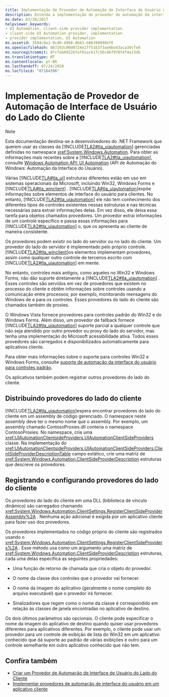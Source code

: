 ```yaml
---
title: Implementação de Provedor de Automação de Interface de Usuário do Lado do Cliente
description: Entenda a implementação do provedor de automação da interface do usuário do lado do cliente. Saiba como distribuir, registrar e configurar provedores do lado do cliente.
ms.date: 03/30/2017
helpviewer_keywords:
- UI Automation, client-side provider implementation
- client-side UI Automation provider, implementation
- provider implementation, UI Automation
ms.assetid: 3584c0a1-9cd0-4968-8b63-b06390890ef6
ms.openlocfilehash: 867293c00d0724e27f5163f3ae8be43aca30cfe8
ms.sourcegitcommit: 87cfeb69226fef01acb17c56c86f978f4f4a13db
ms.translationtype: MT
ms.contentlocale: pt-BR
ms.lasthandoff: 07/24/2020
ms.locfileid: "87164396"
---
```

# <a name="client-side-ui-automation-provider-implementation"></a>Implementação de Provedor de Automação de Interface de Usuário do Lado do Cliente
> [!NOTE]
> Esta documentação destina-se a desenvolvedores do .NET Framework que querem usar as classes da [!INCLUDE[TLA2#tla_uiautomation](../../../includes/tla2sharptla-uiautomation-md.md)] gerenciadas definidas no namespace <xref:System.Windows.Automation>. Para obter as informações mais recentes sobre a [!INCLUDE[TLA2#tla_uiautomation](../../../includes/tla2sharptla-uiautomation-md.md)], consulte [Windows Automation API: UI Automation](/windows/win32/winauto/entry-uiauto-win32) (API de Automação do Windows: Automação da Interface do Usuário).  
  
 Várias [!INCLUDE[TLA#tla_ui](../../../includes/tlasharptla-ui-md.md)] estruturas diferentes estão em uso em sistemas operacionais da Microsoft, incluindo Win32, Windows Forms e [!INCLUDE[TLA#tla_winclient](../../../includes/tlasharptla-winclient-md.md)] . [!INCLUDE[TLA#tla_uiautomation](../../../includes/tlasharptla-uiautomation-md.md)]expõe informações sobre elementos de interface do usuário para clientes. No entanto, [!INCLUDE[TLA2#tla_uiautomation](../../../includes/tla2sharptla-uiautomation-md.md)] ele não tem conhecimento dos diferentes tipos de controles existentes nessas estruturas e nas técnicas necessárias para extrair informações delas. Em vez disso, ele deixa essa tarefa para objetos chamados provedores. Um provedor extrai informações de um controle específico e passa essas informações para [!INCLUDE[TLA2#tla_uiautomation](../../../includes/tla2sharptla-uiautomation-md.md)] o, que os apresenta ao cliente de maneira consistente.  
  
 Os provedores podem existir no lado do servidor ou no lado do cliente. Um provedor do lado do servidor é implementado pelo próprio controle. [!INCLUDE[TLA2#tla_winclient](../../../includes/tla2sharptla-winclient-md.md)]os elementos implementam provedores, assim como qualquer outro controle de terceiros escrito com [!INCLUDE[TLA2#tla_uiautomation](../../../includes/tla2sharptla-uiautomation-md.md)] em mente.  
  
 No entanto, controles mais antigos, como aqueles no Win32 e Windows Forms, não dão suporte diretamente a [!INCLUDE[TLA2#tla_uiautomation](../../../includes/tla2sharptla-uiautomation-md.md)] . Esses controles são servidos em vez de provedores que existem no processo do cliente e obtêm informações sobre controles usando a comunicação entre processos; por exemplo, monitorando mensagens do Windows de e para os controles. Esses provedores do lado do cliente são chamados também de proxies.  
  
 O Windows Vista fornece provedores para controles padrão do Win32 e do Windows Forms. Além disso, um provedor de fallback fornece [!INCLUDE[TLA2#tla_uiautomation](../../../includes/tla2sharptla-uiautomation-md.md)] suporte parcial a qualquer controle que não seja atendido por outro provedor ou proxy do lado do servidor, mas tenha uma implementação do Microsoft acessibilidade ativa. Todos esses provedores são carregados e disponibilizados automaticamente para aplicativos cliente.  
  
 Para obter mais informações sobre o suporte para controles Win32 e Windows Forms, consulte [suporte de automação da interface do usuário para controles padrão](ui-automation-support-for-standard-controls.md).  
  
 Os aplicativos também podem registrar outros provedores do lado do cliente.  
  
<a name="Distributing_Client-Side_Providers"></a>
## <a name="distributing-client-side-providers"></a>Distribuindo provedores do lado do cliente  
 [!INCLUDE[TLA2#tla_uiautomation](../../../includes/tla2sharptla-uiautomation-md.md)]espera encontrar provedores do lado do cliente em um assembly de código gerenciado. O namespace neste assembly deve ter o mesmo nome que o assembly. Por exemplo, um assembly chamado ContosoProxies.dll conteria o namespace ContosoProxies. No namespace, crie uma <xref:UIAutomationClientsideProviders.UIAutomationClientSideProviders> classe. Na implementação do <xref:UIAutomationClientsideProviders.UIAutomationClientSideProviders.ClientSideProviderDescriptionTable> campo estático, crie uma matriz de <xref:System.Windows.Automation.ClientSideProviderDescription> estruturas que descreve os provedores.  
  
<a name="Registering_and_Configuring_Client-Side_Providers"></a>
## <a name="registering-and-configuring-client-side-providers"></a>Registrando e configurando provedores do lado do cliente  
 Os provedores do lado do cliente em uma DLL (biblioteca de vínculo dinâmico) são carregados chamando <xref:System.Windows.Automation.ClientSettings.RegisterClientSideProviderAssembly%2A> . Nenhuma ação adicional é exigida por um aplicativo cliente para fazer uso dos provedores.  
  
 Os provedores implementados no código próprio do cliente são registrados usando o <xref:System.Windows.Automation.ClientSettings.RegisterClientSideProviders%2A> . Esse método usa como um argumento uma matriz de <xref:System.Windows.Automation.ClientSideProviderDescription> estruturas, cada uma delas especifica as seguintes propriedades:  
  
- Uma função de retorno de chamada que cria o objeto do provedor.  
  
- O nome da classe dos controles que o provedor vai fornecer.  
  
- O nome da imagem do aplicativo (geralmente o nome completo do arquivo executável) que o provedor irá fornecer.  
  
- Sinalizadores que regem como o nome da classe é correspondido em relação às classes de janela encontradas no aplicativo de destino.  
  
 Os dois últimos parâmetros são opcionais. O cliente pode especificar o nome da imagem do aplicativo de destino quando quiser usar provedores diferentes para aplicativos diferentes. Por exemplo, o cliente pode usar um provedor para um controle de exibição de lista do Win32 em um aplicativo conhecido que dá suporte ao padrão de várias exibições e outro para um controle semelhante em outro aplicativo conhecido que não tem.  
  
## <a name="see-also"></a>Confira também

- [Criar um Provedor de Automação de Interface de Usuário do Lado do Cliente](create-a-client-side-ui-automation-provider.md)
- [Implementar provedores de automação de interface do usuário em um aplicativo cliente](implement-ui-automation-providers-in-a-client-application.md)
